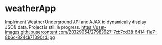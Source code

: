 # weatherApp
Implement Weather Underground API and AJAX to dynamically display JSON data.
Project is still in progress.
https://user-images.githubusercontent.com/20329054/27989927-7cb7cd38-6414-11e7-8b6d-824cb71390ad.jpg
